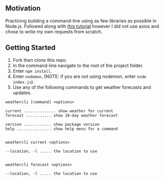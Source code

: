 ## Motivation

Practicing building a command-line using as few libraries as possible in Node.js. Followed along with [this tutorial](https://timber.io/blog/creating-a-real-world-cli-app-with-node/#publishing-to-npm) however I did not use axios and chose to write my own requests from scratch.

## Getting Started

1. Fork then clone this repo.
2. In the command-line navigate to the root of the project folder.
3. Enter `npm install`.
4. Enter `nodemon`, (NOTE: if you are not using nodemon, enter `node index.js`).
5. Use any of the following commands to get weather forecasts and updates.

```
weathercli [command] <options>

current .............. show weather for current
forecast ........... show 10-day weather forecast

version ............ show package version
help ............... show help menu for a command


weathercli current <options>

--location, -l ..... the location to use


weathercli forecast <options>

--location, -l ..... the location to use
```
